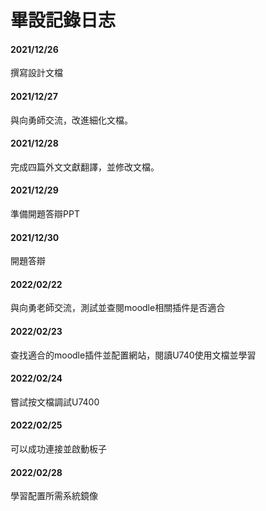 # 畢設記錄日志

#### 2021/12/26

撰寫設計文檔

#### 2021/12/27

與向勇師交流，改進細化文檔。

#### 2021/12/28

完成四篇外文文獻翻譯，並修改文檔。

#### 2021/12/29

準備開題答辯PPT

#### 2021/12/30

開題答辯

#### 2022/02/22

與向勇老師交流，測試並查閱moodle相關插件是否適合

#### 2022/02/23

查找適合的moodle插件並配置網站，閱讀U740使用文檔並學習

#### 2022/02/24

嘗試按文檔調試U7400

#### 2022/02/25

可以成功連接並啟動板子

#### 2022/02/28

學習配置所需系統鏡像
